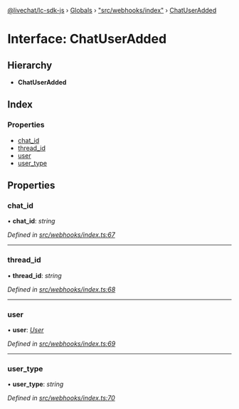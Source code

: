 [@livechat/lc-sdk-js](../README.md) › [Globals](../globals.md) › ["src/webhooks/index"](../modules/_src_webhooks_index_.md) › [ChatUserAdded](_src_webhooks_index_.chatuseradded.md)

# Interface: ChatUserAdded

## Hierarchy

* **ChatUserAdded**

## Index

### Properties

* [chat_id](_src_webhooks_index_.chatuseradded.md#chat_id)
* [thread_id](_src_webhooks_index_.chatuseradded.md#thread_id)
* [user](_src_webhooks_index_.chatuseradded.md#user)
* [user_type](_src_webhooks_index_.chatuseradded.md#user_type)

## Properties

###  chat_id

• **chat_id**: *string*

*Defined in [src/webhooks/index.ts:67](https://github.com/livechat/lc-sdk-js/blob/9364105/src/webhooks/index.ts#L67)*

___

###  thread_id

• **thread_id**: *string*

*Defined in [src/webhooks/index.ts:68](https://github.com/livechat/lc-sdk-js/blob/9364105/src/webhooks/index.ts#L68)*

___

###  user

• **user**: *[User](../modules/_src_objects_index_.md#user)*

*Defined in [src/webhooks/index.ts:69](https://github.com/livechat/lc-sdk-js/blob/9364105/src/webhooks/index.ts#L69)*

___

###  user_type

• **user_type**: *string*

*Defined in [src/webhooks/index.ts:70](https://github.com/livechat/lc-sdk-js/blob/9364105/src/webhooks/index.ts#L70)*
